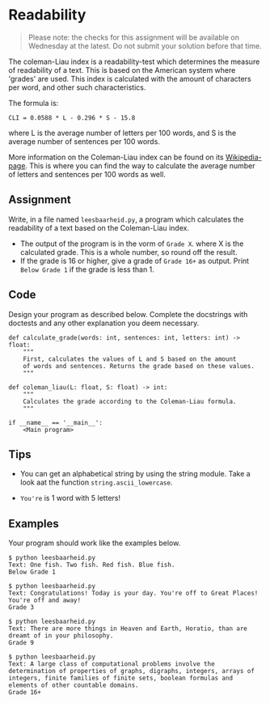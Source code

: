 # Readability

> Please note: the checks for this assignment will be available on Wednesday at the latest. Do not submit your solution before that time.

The coleman-Liau index is a readability-test which determines the measure of readability of a text. This is based on the American system where 'grades' are used. This index is calculated with the amount of characters per word, and other such characteristics.

The formula is:

    CLI = 0.0588 * L - 0.296 * S - 15.8

where L is the average number of letters per 100 words, and S is the average number of sentences per 100 words.

More information on the Coleman-Liau index can be found on its [Wikipedia-page](https://en.wikipedia.org/wiki/Coleman%E2%80%93Liau_index). This is where you can find the way to calculate the average number of letters and sentences per 100 words as well.


## Assignment

Write, in a file named `leesbaarheid.py`, a program which calculates the readability of a text based on the Coleman-Liau index.

* The output of the program is in the vorm of `Grade X`. where X is the calculated grade. This is a whole number, so round off the result.
* If the grade is 16 or higher, give a grade of `Grade 16+` as output. Print `Below Grade 1` if the grade is less than 1.

## Code

Design your program as described below. Complete the docstrings with doctests and any other explanation you deem necessary.

    def calculate_grade(words: int, sentences: int, letters: int) -> float:
        """
        First, calculates the values of L and S based on the amount
        of words and sentences. Returns the grade based on these values.
        """

    def coleman_liau(L: float, S: float) -> int:
        """
        Calculates the grade according to the Coleman-Liau formula.
        """

    if __name__ == '__main__':
        <Main program>

## Tips

* You can get an alphabetical string by using the string module. Take a look aat the function `string.ascii_lowercase`.

* `You're` is 1 word with 5 letters!

## Examples

Your program should work like the examples below.

    $ python leesbaarheid.py
    Text: One fish. Two fish. Red fish. Blue fish.
    Below Grade 1

    $ python leesbaarheid.py
    Text: Congratulations! Today is your day. You're off to Great Places! You're off and away!
    Grade 3

    $ python leesbaarheid.py
    Text: There are more things in Heaven and Earth, Horatio, than are dreamt of in your philosophy.
    Grade 9

    $ python leesbaarheid.py
    Text: A large class of computational problems involve the determination of properties of graphs, digraphs, integers, arrays of integers, finite families of finite sets, boolean formulas and elements of other countable domains.
    Grade 16+
